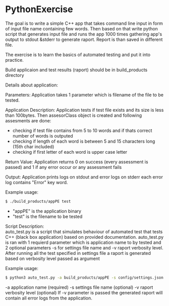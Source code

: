 # PythonExercise
The goal is to write a simple C++ app that takes command line input in form of input file name containing few words. Then based on that write python script that generates input file and runs the app 1000 times gathering app's output to stdout &amp;stderr to generate raport. Report is than saved in different file.

The exercise is to learn the basics of automated testing and put it into practice.

Build applicaion and test results (raport) should be in build_products directory

Details about application:

Parameters:
Application takes 1 parameter which is filename of the file to be tested.

Application Description:
Application tests if test file exists and its size is less than 100bytes.
Then assesorClass object is created and following assesments are done:
- checking if test file contains from 5 to 10 words and if thats correct
      number of words is outputed
- checking if length of each word is between 5 and 15 characters long (15th char included)
- checking if first letter of each  word is upper case letter

Return Value:
Application returns 0 on success (every assessment is passed) and 1 if any error occur or any assessment fails

Output:
Application prints logs on stdout and error logs on stderr each error log contains "Error" key word.

Example usage:

```sh
$ ./build_products/appPE test
```
- "appPE" is the application binary
- "test" is the filename to be tested

Script Description:  
auto_test.py is a script that simulates behaviour of automated test that tests C++ (black box application) based on provided documentation.
auto_test.py is ran with 1 requierd parameter which is application name to by tested and 2 optional parameters -s for settings file name and -v raport verbosity level.
After running all the test specified in settings file a raport is generated based on verbosity level passed as argument

Example usage:

```sh
$ python3 auto_test.py -a build_products/appPE -s config/settings.json -v
```

-a application name (required)
-s settings file name (optional)
-v raport verbosity level (optional)
If -v parameter is passed the generated raport will contain all error logs from the application.

